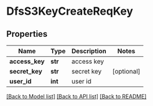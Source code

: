 # DfsS3KeyCreateReqKey

## Properties
Name | Type | Description | Notes
------------ | ------------- | ------------- | -------------
**access_key** | **str** | access key | 
**secret_key** | **str** | secret key | [optional] 
**user_id** | **int** | user id | 

[[Back to Model list]](../README.md#documentation-for-models) [[Back to API list]](../README.md#documentation-for-api-endpoints) [[Back to README]](../README.md)


